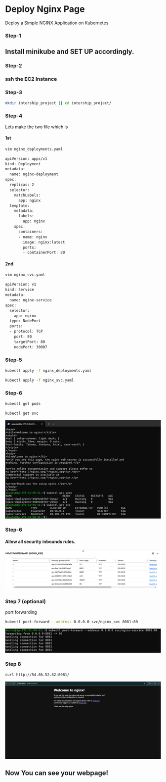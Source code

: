 
# Deploy Nginx Page  
Deploy a Simple NGINX Application on Kubernetes

### Step-1
## Install minikube and SET UP accordingly.

### Step-2
### ssh the EC2 Instance

### Step-3
```bash
mkdir intership_project || cd intership_project/
```

### Step-4
Lets make the two file which is

#### 1st 
```bash
vim nginx_deployments.yaml
```
```bash
apiVersion: apps/v1
kind: Deployment
metadata:
  name: nginx-deployment
spec:
  replicas: 2
  selector:
    matchLabels:
      app: nginx
  template:
    metadata:
      labels:
        app: nginx
    spec:
      containers:
      - name: nginx
        image: nginx:latest
        ports:
        - containerPort: 80
```
#### 2nd 
```bash
vim nginx_svc.yaml
```
```bash
apiVersion: v1
kind: Service
metadata:
  name: nginx-service
spec:
  selector:
    app: nginx
  type: NodePort
  ports:
  - protocol: TCP
    port: 80
    targetPort: 80
    nodePort: 30007
```

### Step-5
```bash
kubectl apply -f nginx_deployments.yaml
```
```bash
kubectl apply -f nginx_svc.yaml
```
### Step-6
```bash
kubectl get pods
```
```bash
kubectl get svc
```
![pods](pods.jpg)

### Step-6 
#### Allow all security inbounds rules.
![aws_security](rule.jpg)

### Step 7 (optional)
port forwarding 
```bash
kubectl port-forward --address 0.0.0.0 svc/nginx_svc 8081:80
```
![pods](forwarding.jpg)

### Step 8

```bash
curl http://54.86.52.82:8081/
```
![nginx](result.jpg)

## Now You can see your webpage!
